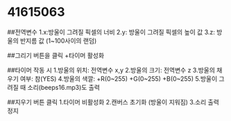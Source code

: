 # 41615063
##전역변수
1.x:방울이 그려질 픽셀의 너비 
2.y: 방울이 그려질 픽셀의 높이 값
3.z: 방울의 반지름 값 (1~100사이의 랜덤)
    
##그리기 버튼을 클릭
+타이머 활성화

##타이머 작동 시
1.방울의 위치: 전역변수 x,y
2.방울의 크기: 전역변수 z
3.방울의 채우기 여부: 참(YES)
4.방울의 색깔:
+R(0~255)
+G(0~255)
+B(0~255)
5.방울이 그려질 때 소리(beeps16.mp3)도 출력

##지우기 버튼 클릭
1.타이머 비활성화
2.캔버스 초기화 (방울이 지워짐)
3.소리 출력 정지

